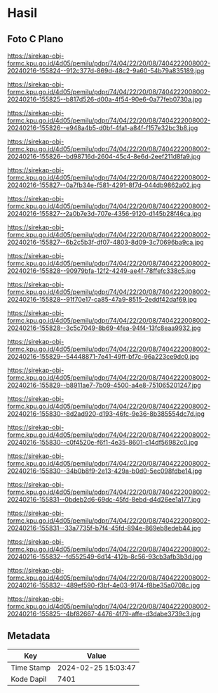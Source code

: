 # Hasil

## Foto C Plano

https://sirekap-obj-formc.kpu.go.id/4d05/pemilu/pdpr/74/04/22/20/08/7404222008002-20240216-155824--912c377d-869d-48c2-9a60-54b79a835189.jpg

https://sirekap-obj-formc.kpu.go.id/4d05/pemilu/pdpr/74/04/22/20/08/7404222008002-20240216-155825--b817d526-d00a-4f54-90e6-0a77feb0730a.jpg

https://sirekap-obj-formc.kpu.go.id/4d05/pemilu/pdpr/74/04/22/20/08/7404222008002-20240216-155826--e948a4b5-d0bf-4fa1-a84f-f157e32bc3b8.jpg

https://sirekap-obj-formc.kpu.go.id/4d05/pemilu/pdpr/74/04/22/20/08/7404222008002-20240216-155826--bd98716d-2604-45c4-8e6d-2eef211d8fa9.jpg

https://sirekap-obj-formc.kpu.go.id/4d05/pemilu/pdpr/74/04/22/20/08/7404222008002-20240216-155827--0a7fb34e-f581-4291-8f7d-044db9862a02.jpg

https://sirekap-obj-formc.kpu.go.id/4d05/pemilu/pdpr/74/04/22/20/08/7404222008002-20240216-155827--2a0b7e3d-707e-4356-9120-d145b28f46ca.jpg

https://sirekap-obj-formc.kpu.go.id/4d05/pemilu/pdpr/74/04/22/20/08/7404222008002-20240216-155827--6b2c5b3f-df07-4803-8d09-3c70696ba9ca.jpg

https://sirekap-obj-formc.kpu.go.id/4d05/pemilu/pdpr/74/04/22/20/08/7404222008002-20240216-155828--90979bfa-12f2-4249-ae4f-78ffefc338c5.jpg

https://sirekap-obj-formc.kpu.go.id/4d05/pemilu/pdpr/74/04/22/20/08/7404222008002-20240216-155828--91f70e17-ca85-47a9-8515-2eddf42daf69.jpg

https://sirekap-obj-formc.kpu.go.id/4d05/pemilu/pdpr/74/04/22/20/08/7404222008002-20240216-155828--3c5c7049-8b69-4fea-94f4-13fc8eaa9932.jpg

https://sirekap-obj-formc.kpu.go.id/4d05/pemilu/pdpr/74/04/22/20/08/7404222008002-20240216-155829--54448871-7e41-49ff-bf7c-96a223ce9dc0.jpg

https://sirekap-obj-formc.kpu.go.id/4d05/pemilu/pdpr/74/04/22/20/08/7404222008002-20240216-155829--b8911ae7-7b09-4500-a4e8-751065201247.jpg

https://sirekap-obj-formc.kpu.go.id/4d05/pemilu/pdpr/74/04/22/20/08/7404222008002-20240216-155830--8d2ad920-d193-46fc-9e36-8b385554dc7d.jpg

https://sirekap-obj-formc.kpu.go.id/4d05/pemilu/pdpr/74/04/22/20/08/7404222008002-20240216-155830--c0f4520e-f6f1-4e35-8601-c14df56982c0.jpg

https://sirekap-obj-formc.kpu.go.id/4d05/pemilu/pdpr/74/04/22/20/08/7404222008002-20240216-155830--34b0b8f9-2e13-429a-b0d0-5ec098fdbe14.jpg

https://sirekap-obj-formc.kpu.go.id/4d05/pemilu/pdpr/74/04/22/20/08/7404222008002-20240216-155831--0bdeb2d6-69dc-45fd-8ebd-d4d26ee1a177.jpg

https://sirekap-obj-formc.kpu.go.id/4d05/pemilu/pdpr/74/04/22/20/08/7404222008002-20240216-155831--33a7735f-b7f4-45fd-894e-869eb8edeb44.jpg

https://sirekap-obj-formc.kpu.go.id/4d05/pemilu/pdpr/74/04/22/20/08/7404222008002-20240216-155832--fd552549-6d14-412b-8c56-93cb3afb3b3d.jpg

https://sirekap-obj-formc.kpu.go.id/4d05/pemilu/pdpr/74/04/22/20/08/7404222008002-20240216-155832--489ef590-f3bf-4e03-9174-f8be35a0708c.jpg

https://sirekap-obj-formc.kpu.go.id/4d05/pemilu/pdpr/74/04/22/20/08/7404222008002-20240216-155825--4bf82667-4476-4f79-affe-d3dabe3739c3.jpg


## Metadata

| Key        | Value               |
| ---------- | ------------------- |
| Time Stamp | 2024-02-25 15:03:47 |
| Kode Dapil | 7401                |



